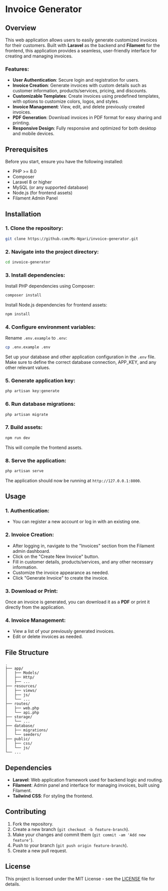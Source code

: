 # Invoice Generator 

## Overview

This web application allows users to easily generate customized invoices for their customers. Built with **Laravel** as the backend and **Filament** for the frontend, this application provides a seamless, user-friendly interface for creating and managing invoices.

### Features:
- **User Authentication**: Secure login and registration for users.
- **Invoice Creation**: Generate invoices with custom details such as customer information, products/services, pricing, and discounts.
- **Customizable Templates**: Create invoices using predefined templates, with options to customize colors, logos, and styles.
- **Invoice Management**: View, edit, and delete previously created invoices.
- **PDF Generation**: Download invoices in PDF format for easy sharing and printing.
- **Responsive Design**: Fully responsive and optimized for both desktop and mobile devices.

## Prerequisites

Before you start, ensure you have the following installed:
- PHP >= 8.0
- Composer
- Laravel 8 or higher
- MySQL (or any supported database)
- Node.js (for frontend assets)
- Filament Admin Panel

## Installation

### 1. Clone the repository:

```bash
git clone https://github.com/Ms-Ngari/invoice-generator.git
```

### 2. Navigate into the project directory:

```bash
cd invoice-generator
```

### 3. Install dependencies:

Install PHP dependencies using Composer:

```bash
composer install
```

Install Node.js dependencies for frontend assets:

```bash
npm install
```

### 4. Configure environment variables:

Rename `.env.example` to `.env`:

```bash
cp .env.example .env
```

Set up your database and other application configuration in the `.env` file. Make sure to define the correct database connection, APP_KEY, and any other relevant values.

### 5. Generate application key:

```bash
php artisan key:generate
```

### 6. Run database migrations:

```bash
php artisan migrate
```

### 7. Build assets:

```bash
npm run dev
```

This will compile the frontend assets.

### 8. Serve the application:

```bash
php artisan serve
```

The application should now be running at `http://127.0.0.1:8000`.

## Usage

### 1. Authentication:

- You can register a new account or log in with an existing one.

### 2. Invoice Creation:

- After logging in, navigate to the "Invoices" section from the Filament admin dashboard.
- Click on the "Create New Invoice" button.
- Fill in customer details, products/services, and any other necessary information.
- Customize the invoice appearance as needed.
- Click "Generate Invoice" to create the invoice.

### 3. Download or Print:

Once an invoice is generated, you can download it as a **PDF** or print it directly from the application.

### 4. Invoice Management:

- View a list of your previously generated invoices.
- Edit or delete invoices as needed.

## File Structure

```
.
├── app/
│   ├── Models/
│   ├── Http/
│   ├── ...
├── resources/
│   ├── views/
│   ├── js/
│   └── ...
├── routes/
│   ├── web.php
│   └── api.php
├── storage/
│   └── ...
├── database/
│   ├── migrations/
│   └── seeders/
├── public/
│   ├── css/
│   └── js/
└── ...
```

## Dependencies

- **Laravel**: Web application framework used for backend logic and routing.
- **Filament**: Admin panel and interface for managing invoices, built using Filament.
- **Tailwind CSS**: For styling the frontend.

## Contributing

1. Fork the repository.
2. Create a new branch (`git checkout -b feature-branch`).
3. Make your changes and commit them (`git commit -am 'Add new feature'`).
4. Push to your branch (`git push origin feature-branch`).
5. Create a new pull request.

## License

This project is licensed under the MIT License - see the [LICENSE](LICENSE) file for details.